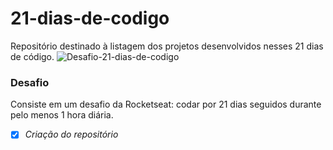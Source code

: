 # 21-dias-de-codigo
Repositório destinado à listagem dos projetos desenvolvidos nesses 21 dias de código.
![Desafio-21-dias-de-codigo](https://user-images.githubusercontent.com/79724427/185013025-7687cd29-0802-4308-a1f4-0192961b15b3.png)

### Desafio
Consiste em um desafio da Rocketseat: codar por 21 dias seguidos durante pelo menos 1 hora diária.

- [x] *Criação do repositório*
